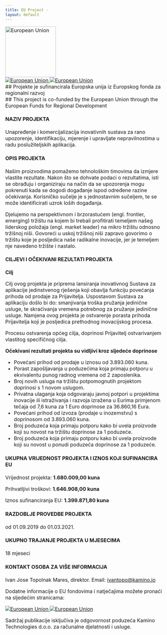 ```yaml
---
title: EU Project -
layout: default
---
```


<main class="container">
<section style="font-size: 16px;">
<div class="row justify-content-center">
<img class="col-auto" style="height: 160px;" src="/assets/img/eu-project/EU.PNG" alt="European Union">
<div class="col-auto">
<div class="row">
<a class="col-auto pt-2" href="https://strukturnifondovi.hr/">
<img style="max-height: 115px;" src="/assets/img/eu-project/ESIF.PNG" alt="European Union">
</a>
<a class="col-auto  pt-2" href="https://strukturnifondovi.hr/eu-fondovi/esi-fondovi-2014-2020/op-konkurentnost-i-kohezija/">
<img style="max-height: 120px;" src="/assets/img/eu-project/OPKK.PNG" alt="European Union">
</a>
</div>
</div>
</div>

<div class="text-center mb-5" markdown="1">
## Projekte je sufinancirala Europska unija iz Europskog fonda za regionalni razvoj
</div>

<div class="text-center text-secondary mb-5" markdown="1">
## This project is co-funded by the European Union through the European Funds for Regional Development
</div>

#### NAZIV PROJEKTA
Unapređenje i komercijalizacija inovativnih sustava za rano upozorenje, identifikaciju, mjerenje i upravljate nepravilnostima u radu poslužiteljskih aplikacija.

#### OPIS PROJEKTA
Našim proizvodima pomažemo tehnološkim timovima da izmjere vlastite rezultate. Nakon što se dohvate podaci o rezultatima, isti se obrađuju i organiziraju na način da se upozorenja mogu pokrenuti kada se dogodi događanje ispod određene razine očekivanja. Korisničko sučelje je s jednostavnim sučeljem, te se može identificirati uzrok loših događanja.

Djelujemo na perspektivnom i brzorastućem (engl. frontier, emerging) tržištu na kojem bi trebali profitirati temeljem našeg liderskog položaja (engl. market leader) na mikro tržištu odnosno tržišnoj niši. Govoreći u uskoj tržišnoj niši zapravo govorimo o tržištu koje je posljedica naše radikalne inovacije, jer je temeljem nje navedeno tržište i nastalo.

#### CILJEVI I OČEKIVANI REZULTATI PROJEKTA
**Cilj**

Cilj ovog projekta je priprema lansiranja inovativnog Sustava za aplikacije jedinstvenog rješenja koji obavlja funkciju povećanja prihoda od prodaje za Prijavitelja. Uspostavom Sustava za aplikaciju došlo bi do: smanjivanja troška pružanja jedinične usluge, te skraćivanja vremena potrebnog za pružanje jedinične usluge. Namjena ovog projekta je ostvarenje porasta prihoda Prijavitelja koji je posljedica prethodnog inovacijskog procesa.

Procesu ostvarenja općeg cilja, doprinosi Prijavitelj ostvarivanjem vlastitog specifičnog cilja.

**Očekivani rezultati projekta su vidljivi kroz sljedeće doprinose**
  * Povećani prihod od prodaje u iznosu od 3.893.060 kuna.
  * Porast zapošljavanja u poduzećima koja primaju potporu u ekvivalentu punog radnog vremena od 2 zaposlenika.
  * Broj novih usluga na tržištu potpomognutih projektom doprinosi s 1 novom uslugom.
  * Privatna ulaganja koja odgovaraju javnoj potpori u projektima inovacije ili istraživanja i razvoja izražena u Eurima primjenom tečaja od 7,6 kuna za 1 Euro doprinose za 36.860,16 Eura.
  * Povećani prihod od izvoza (prodaje u inozemstvu) s doprinosom od 3.893.060 kuna.
  * Broj poduzeća koja primaju potporu kako bi uvela proizvode koji su novost na tržištu doprinose za 1 poduzeće.
  * Broj poduzeća koja primaju potporu kako bi uvela proizvode koji su novost u ponudi poduzeća doprinose za 1 poduzeće.

#### UKUPNA VRIJEDNOST PROJEKTA I IZNOS KOJI SUFINANCIRA EU
Vrijednost projekta: **1.680.009,00 kuna**

Prihvatljivi troškovi: **1.646.908,00 kuna**

Iznos sufinanciranja EU: **1.399.871,80 kuna**

#### RAZDOBLJE PROVEDBE PROJEKTA
od 01.09.2019 do 01.03.2021.

#### UKUPNO TRAJANJE PROJEKTA U MJESECIMA
18 mjeseci

#### KONTAKT OSOBA ZA VIŠE INFORMACIJA
Ivan Jose Topolnak Mares, direktor. Email: ivantopo@kamino.io

Dodatne informacije o EU fondovima i natječajima možete pronaći na sljedećim stranicama:

<div class="row mt-5 justify-content-center">
<a class="col-auto pt-2" href="https://strukturnifondovi.hr/">
<img style="max-height: 115px;" src="/assets/img/eu-project/ESIF.PNG" alt="European Union">
</a>
<a class="col-auto  pt-2" href="https://strukturnifondovi.hr/eu-fondovi/esi-fondovi-2014-2020/op-konkurentnost-i-kohezija/">
<img style="max-height: 120px;" src="/assets/img/eu-project/OPKK.PNG" alt="European Union">
</a>
</div>

Sadržaj publikacije isključiva je odgovornost poduzeća Kamino Technologies d.o.o. za računalne djelatnosti i usluge.

</section>
</main>

